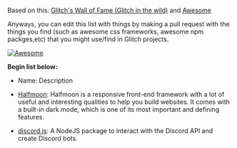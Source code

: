 

Based on this: [Glitch's Wall of Fame (Glitch in the wild)](https://support.glitch.com/t/glitchs-wall-of-fame-glitch-in-the-wild/29536) and [Awesome](https://awesome.re/)

Anyways, you can edit this list with things by making a pull request with the things you find (such as awesome css frameworks, awesome npm packges,etc) that you might use/find in Glitch projects.

[![Awesome](https://awesome.re/badge-flat2.svg)](https://awesome.re)

**Begin list below:**

- Name: Description

- [Halfmoon](https://www.gethalfmoon.com/): Halfmoon is a responsive front-end framework with a lot of useful and interesting qualities to help you build websites. It comes with a built-in dark mode, which is one of its most important and defining features.

- [discord.js](https://discord.js.com): A NodeJS package to interact with the Discord API and create Discord bots.
